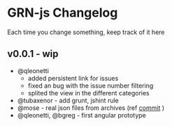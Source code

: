 GRN-js Changelog
====================

Each time you change something, keep track of it here

v0.0.1 - wip
------------------
- @qleonetti
  - added persistent link for issues
  - fixed an bug with the issue number filtering
  - splited the view in the different categories
- @tubaxenor - add grunt, jshint rule
- @mose - real json files from archives (ref [commit](https://github.com/greenruby/grn-static/commit/a86c32a00b4ffe4b42af4df3306c27502b16a7e8) )
- @qleonetti, @bgreg - first angular prototype
